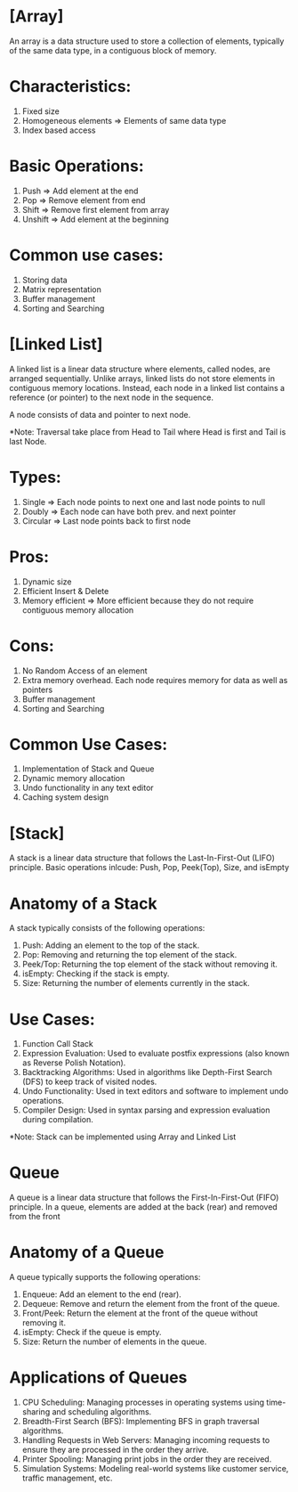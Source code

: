 # [Array]

An array is a data structure used to store a collection of elements, typically of the same data type, in a contiguous block of memory.

# Characteristics:

1. Fixed size
2. Homogeneous elements => Elements of same data type
3. Index based access

# Basic Operations:

1. Push => Add element at the end
2. Pop => Remove element from end
3. Shift => Remove first element from array
4. Unshift => Add element at the beginning

# Common use cases:

1. Storing data
2. Matrix representation
3. Buffer management
4. Sorting and Searching

# [Linked List]

A linked list is a linear data structure where elements, called nodes, are arranged sequentially. Unlike arrays, linked lists do not store elements in contiguous memory locations. Instead, each node in a linked list contains a reference (or pointer) to the next node in the sequence.

A node consists of data and pointer to next node.

\*Note: Traversal take place from Head to Tail where Head is first and Tail is last Node.

# Types:

1. Single => Each node points to next one and last node points to null
2. Doubly => Each node can have both prev. and next pointer
3. Circular => Last node points back to first node

# Pros:

1. Dynamic size
2. Efficient Insert & Delete
3. Memory efficient => More efficient because they do not require contiguous memory allocation

# Cons:

1. No Random Access of an element
2. Extra memory overhead. Each node requires memory for data as well as pointers
3. Buffer management
4. Sorting and Searching

# Common Use Cases:

1. Implementation of Stack and Queue
2. Dynamic memory allocation
3. Undo functionality in any text editor
4. Caching system design

# [Stack]

A stack is a linear data structure that follows the Last-In-First-Out (LIFO) principle. Basic operations inlcude: Push, Pop, Peek(Top), Size, and isEmpty

# Anatomy of a Stack

A stack typically consists of the following operations:

1. Push: Adding an element to the top of the stack.
2. Pop: Removing and returning the top element of the stack.
3. Peek/Top: Returning the top element of the stack without removing it.
4. isEmpty: Checking if the stack is empty.
5. Size: Returning the number of elements currently in the stack.

# Use Cases:

1. Function Call Stack
2. Expression Evaluation: Used to evaluate postfix expressions (also known as Reverse Polish Notation).
3. Backtracking Algorithms: Used in algorithms like Depth-First Search (DFS) to keep track of visited nodes.
4. Undo Functionality: Used in text editors and software to implement undo operations.
5. Compiler Design: Used in syntax parsing and expression evaluation during compilation.

\*Note: Stack can be implemented using Array and Linked List

# Queue

A queue is a linear data structure that follows the First-In-First-Out (FIFO) principle. In a queue, elements are added at the back (rear) and removed from the front

# Anatomy of a Queue

A queue typically supports the following operations:

1. Enqueue: Add an element to the end (rear).
2. Dequeue: Remove and return the element from the front of the queue.
3. Front/Peek: Return the element at the front of the queue without removing it.
4. isEmpty: Check if the queue is empty.
5. Size: Return the number of elements in the queue.

# Applications of Queues

1. CPU Scheduling: Managing processes in operating systems using time-sharing and scheduling algorithms.
2. Breadth-First Search (BFS): Implementing BFS in graph traversal algorithms.
3. Handling Requests in Web Servers: Managing incoming requests to ensure they are processed in the order they arrive.
4. Printer Spooling: Managing print jobs in the order they are received.
5. Simulation Systems: Modeling real-world systems like customer service, traffic management, etc.
